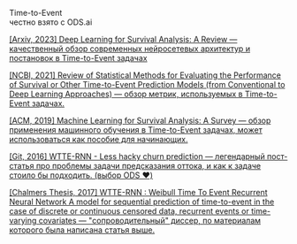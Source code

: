 Time-to-Event  
честно взято с ODS.ai  

[[Arxiv, 2023] Deep Learning for Survival Analysis: A Review — качественный обзор современных нейросетевых архитектур и постановок в Time-to-Event задачах](https://arxiv.org/pdf/2305.14961.pdf)  

[[NCBI, 2021] Review of Statistical Methods for Evaluating the Performance of Survival or Other Time-to-Event Prediction Models (from Conventional to Deep Learning Approaches) — обзор метрик, используемых в Time-to-Event задачах.](https://www.ncbi.nlm.nih.gov/pmc/articles/PMC8484151/)  

[[ACM, 2019] Machine Learning for Survival Analysis: A Survey — обзор применения машинного обучения в Time-to-Event задачах, может использоваться как пособие для начинающих.](https://dmkd.cs.vt.edu/papers/CSUR19.pdf)  

[[Git, 2016] WTTE-RNN - Less hacky churn prediction — легендарный пост-статья про проблемы задачи предсказания оттока, и как к задаче стоило бы подходить. (выбор ODS ♥)](https://ragulpr.github.io/2016/12/22/WTTE-RNN-Hackless-churn-modeling/)  

[[Chalmers Thesis, 2017] WTTE-RNN : Weibull Time To Event Recurrent Neural Network A model for sequential prediction of time-to-event in the case of discrete or continuous censored data, recurrent events or time-varying covariates — "сопроводительный" диссер, по материалам которого была написана статья выше.](https://publications.lib.chalmers.se/records/fulltext/253611/253611.pdf)